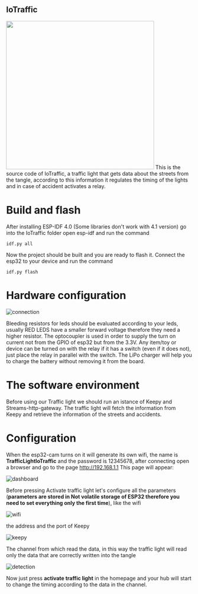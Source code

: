 ## IoTraffic

<img src="https://github.com/elRaulito/Iotraffic-hackaton/blob/main/images/Pictures/trafficlight.jpg" width="400">
This is the source code of IoTraffic, a traffic light that gets data about the streets from the tangle, according to this information it regulates the timing of the lights and in case of accident activates a relay.

# Build and flash
After installing ESP-IDF 4.0 (Some libraries don't work with 4.1 version) go into the IoTraffic folder open esp-idf and run the command
```
idf.py all
```

Now the project should be built and you are ready to flash it. Connect the esp32 to your device and run the command

```
idf.py flash 
```
# Hardware configuration
![connection](https://github.com/elRaulito/Iotraffic-hackaton/blob/main/images/Traffic/trafficlight_bb.png?raw=true)

Bleeding resistors for leds should be evaluated according to your leds, usually RED LEDS have a smaller forward voltage therefore they need a higher resistor.
The optocoupler is used in order to supply the turn on current not from the GPIO of esp32 but from the 3.3V.
Any item/toy or device can be turned on with the relay if it has a switch (even if it does not), just place the relay in parallel with the switch.
The LiPo charger will help you to charge the battery without removing it from the board.



# The software environment

Before using our Traffic light we should run an istance of Keepy and Streams-http-gateway.
The traffic light will fetch the information from Keepy and retrieve the information of the streets and accidents.
# Configuration

When the esp32-cam turns on it will generate its own wifi, the name is **TrafficLightIoTraffic** and the password is 12345678, after connecting open a browser and go to the page http://192.168.1.1 This page will appear:

![dashboard](https://github.com/elRaulito/Iotraffic-hackaton/blob/main/IoTraffic/IoTraffic-dash/dash.JPG?raw=true)

Before pressing Activate traffic light let's configure all the parameters (**parameters are stored in Not volatile storage of ESP32 therefore you need to set everything only the first time**), 
like the wifi

![wifi](https://github.com/elRaulito/Iotraffic-hackaton/blob/main/IoTraffic/IoTraffic-dash/wifi.JPG?raw=true)

the address and the port of Keepy

![keepy](https://github.com/elRaulito/Iotraffic-hackaton/blob/main/IoTraffic/IoTraffic-dash/keepy.JPG?raw=true)

The channel from which read the data, in this way the traffic light will read only the data that are correctly written into the tangle

![detection](https://github.com/elRaulito/Iotraffic-hackaton/blob/main/IoTraffic/IoTraffic-dash/channel.JPG?raw=true)

Now just press **activate traffic light** in the homepage and your hub will start to change the timing according to the data in the channel.
